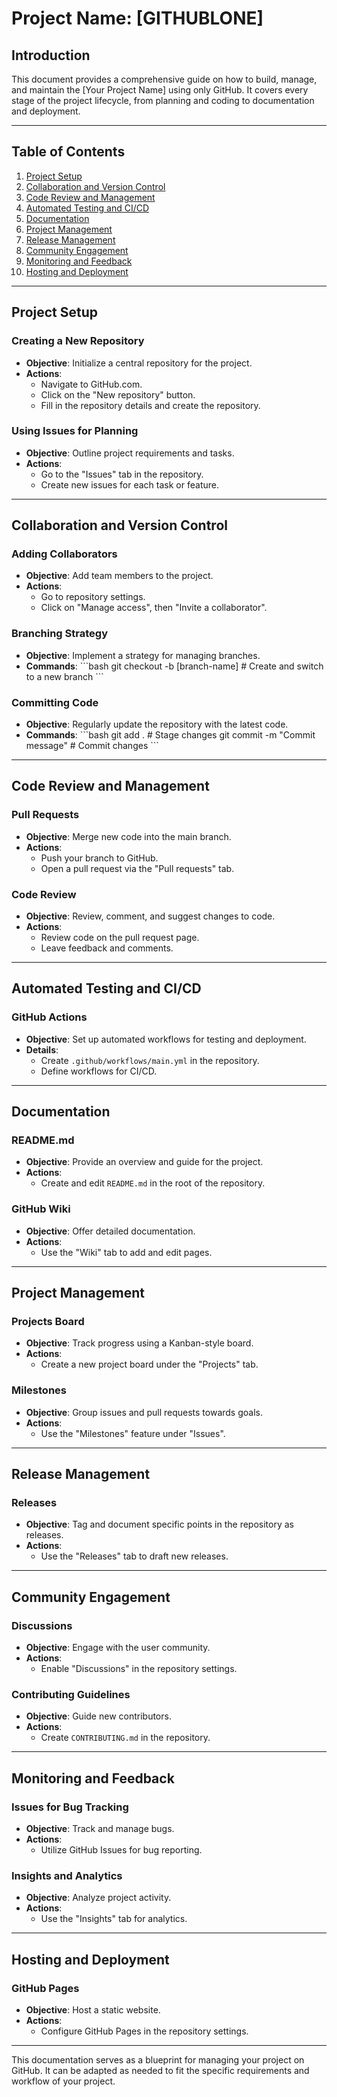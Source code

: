 
# Project Name: [GITHUBLONE]

## Introduction

This document provides a comprehensive guide on how to build, manage, and maintain the [Your Project Name] using only GitHub. It covers every stage of the project lifecycle, from planning and coding to documentation and deployment.

---

## Table of Contents

1. [Project Setup](#project-setup)
2. [Collaboration and Version Control](#collaboration-and-version-control)
3. [Code Review and Management](#code-review-and-management)
4. [Automated Testing and CI/CD](#automated-testing-and-cicd)
5. [Documentation](#documentation)
6. [Project Management](#project-management)
7. [Release Management](#release-management)
8. [Community Engagement](#community-engagement)
9. [Monitoring and Feedback](#monitoring-and-feedback)
10. [Hosting and Deployment](#hosting-and-deployment)

---

## Project Setup

### Creating a New Repository

- **Objective**: Initialize a central repository for the project.
- **Actions**:
  - Navigate to GitHub.com.
  - Click on the "New repository" button.
  - Fill in the repository details and create the repository.

### Using Issues for Planning

- **Objective**: Outline project requirements and tasks.
- **Actions**:
  - Go to the "Issues" tab in the repository.
  - Create new issues for each task or feature.

---

## Collaboration and Version Control

### Adding Collaborators

- **Objective**: Add team members to the project.
- **Actions**:
  - Go to repository settings.
  - Click on "Manage access", then "Invite a collaborator".

### Branching Strategy

- **Objective**: Implement a strategy for managing branches.
- **Commands**:
  \```bash
  git checkout -b [branch-name]  # Create and switch to a new branch
  \```

### Committing Code

- **Objective**: Regularly update the repository with the latest code.
- **Commands**:
  \```bash
  git add .                        # Stage changes
  git commit -m "Commit message"   # Commit changes
  \```

---

## Code Review and Management

### Pull Requests

- **Objective**: Merge new code into the main branch.
- **Actions**:
  - Push your branch to GitHub.
  - Open a pull request via the "Pull requests" tab.

### Code Review

- **Objective**: Review, comment, and suggest changes to code.
- **Actions**:
  - Review code on the pull request page.
  - Leave feedback and comments.

---

## Automated Testing and CI/CD

### GitHub Actions

- **Objective**: Set up automated workflows for testing and deployment.
- **Details**:
  - Create `.github/workflows/main.yml` in the repository.
  - Define workflows for CI/CD.

---

## Documentation

### README.md

- **Objective**: Provide an overview and guide for the project.
- **Actions**:
  - Create and edit `README.md` in the root of the repository.

### GitHub Wiki

- **Objective**: Offer detailed documentation.
- **Actions**:
  - Use the "Wiki" tab to add and edit pages.

---

## Project Management

### Projects Board

- **Objective**: Track progress using a Kanban-style board.
- **Actions**:
  - Create a new project board under the "Projects" tab.

### Milestones

- **Objective**: Group issues and pull requests towards goals.
- **Actions**:
  - Use the "Milestones" feature under "Issues".

---

## Release Management

### Releases

- **Objective**: Tag and document specific points in the repository as releases.
- **Actions**:
  - Use the "Releases" tab to draft new releases.

---

## Community Engagement

### Discussions

- **Objective**: Engage with the user community.
- **Actions**:
  - Enable "Discussions" in the repository settings.

### Contributing Guidelines

- **Objective**: Guide new contributors.
- **Actions**:
  - Create `CONTRIBUTING.md` in the repository.

---

## Monitoring and Feedback

### Issues for Bug Tracking

- **Objective**: Track and manage bugs.
- **Actions**:
  - Utilize GitHub Issues for bug reporting.

### Insights and Analytics

- **Objective**: Analyze project activity.
- **Actions**:
  - Use the "Insights" tab for analytics.

---

## Hosting and Deployment

### GitHub Pages

- **Objective**: Host a static website.
- **Actions**:
  - Configure GitHub Pages in the repository settings.

---

This documentation serves as a blueprint for managing your project on GitHub. It can be adapted as needed to fit the specific requirements and workflow of your project.
